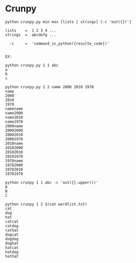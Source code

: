 # Crunpy

    python crunpy.py min max [lists | strings] [-c 'out({})']
    
    lists    =  1 2 3 4 ...
    strings  =  abcdefg ...
    
      -c     =  'command_in_python({resulte_code})'
    
    
    EX:
    
    python crunpy.py 1 1 abc
    a
    b
    c
    
    python crunpy.py 1 2 name 2000 2010 1978
    name
    2000
    2010
    1978
    namename
    name2000
    name2010
    name1978
    2000name
    20002000
    20002010
    20001978
    2010name
    20102000
    20102010
    20101978
    1978name
    19782000
    19782010
    19781978
    
    python crunpy 1 1 abc -c 'out({}.upper())'
    A
    B
    C
    
    python crunpy 1 2 $(cat wordlist.txt)
    cat
    dog
    hat
    catcat
    catdog
    cathat
    dogcat
    dogdog
    doghat
    hatcat
    hatdog
    hathat
